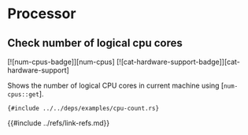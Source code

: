 # Processor

## Check number of logical cpu cores

[![num-cpus-badge]][num-cpus] [![cat-hardware-support-badge]][cat-hardware-support]

Shows the number of logical CPU cores in current machine using [`num-cpus::get`].

```rust,editable
{#include ../../deps/examples/cpu-count.rs}
```

{{#include ../refs/link-refs.md}}
